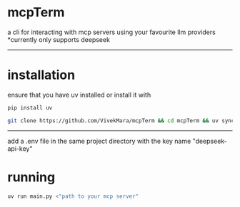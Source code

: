 # mcpTerm
a cli for interacting with mcp servers using your favourite llm providers
*currently only supports deepseek

---

# installation
ensure that you have uv installed or install it with
```bash
pip install uv
```
```bash
git clone https://github.com/VivekMara/mcpTerm && cd mcpTerm && uv sync
```

---
add a .env file in the same project directory with the key name "deepseek-api-key"


# running
```bash
uv run main.py <"path to your mcp server"
```

